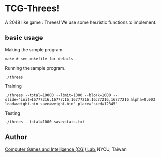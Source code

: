 # TCG-Threes!
A 2048 like game : Threes!
We use some heuristic functions to implement.

## basic usage
Making the sample program.
```
make # see makefile for details
```

Running the sample program.
```
./threes
```

Training
```
./threes --total=10000 --limit=1000 --block=1000 --slide="init=16777216,16777216,16777216,16777216,16777216 alpha=0.003 load=weight.bin save=weight.bin" place="seed=12345"
```
Testing
```
./threes --total=1000 save=stats.txt
```

## Author
[Computer Games and Intelligence (CGI) Lab](https://cgilab.nctu.edu.tw/), NYCU, Taiwan
